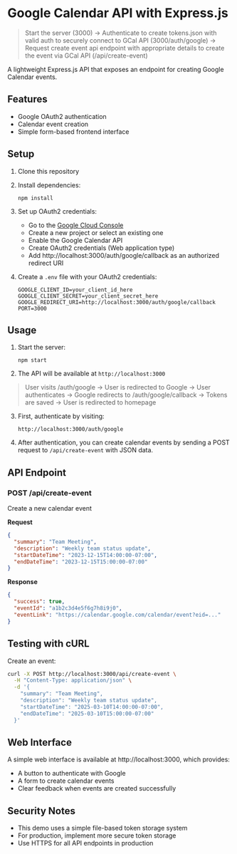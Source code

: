 # Google Calendar API with Express.js

> Start the server (3000) → Authenticate to create tokens.json with valid auth to securely connect to GCal API (3000/auth/google) → Request create event api endpoint with appropriate details to create the event via GCal API (/api/create-event)

A lightweight Express.js API that exposes an endpoint for creating Google Calendar events.

## Features

- Google OAuth2 authentication
- Calendar event creation
- Simple form-based frontend interface

## Setup

1. Clone this repository
2. Install dependencies:
   ```
   npm install
   ```
3. Set up OAuth2 credentials:
   - Go to the [Google Cloud Console](https://console.cloud.google.com/)
   - Create a new project or select an existing one
   - Enable the Google Calendar API
   - Create OAuth2 credentials (Web application type)
   - Add http://localhost:3000/auth/google/callback as an authorized redirect URI

4. Create a `.env` file with your OAuth2 credentials:
   ```
   GOOGLE_CLIENT_ID=your_client_id_here
   GOOGLE_CLIENT_SECRET=your_client_secret_here
   GOOGLE_REDIRECT_URI=http://localhost:3000/auth/google/callback
   PORT=3000
   ```

## Usage

1. Start the server:
   ```
   npm start
   ```

2. The API will be available at `http://localhost:3000`

> User visits /auth/google → User is redirected to Google → User authenticates → Google redirects to /auth/google/callback → Tokens are saved → User is redirected to homepage

3. First, authenticate by visiting:
   ```
   http://localhost:3000/auth/google
   ```

4. After authentication, you can create calendar events by sending a POST request to `/api/create-event` with JSON data.

## API Endpoint

### POST /api/create-event
Create a new calendar event

**Request**
```json
{
  "summary": "Team Meeting",
  "description": "Weekly team status update",
  "startDateTime": "2023-12-15T14:00:00-07:00",
  "endDateTime": "2023-12-15T15:00:00-07:00"
}
```

**Response**
```json
{
  "success": true,
  "eventId": "a1b2c3d4e5f6g7h8i9j0",
  "eventLink": "https://calendar.google.com/calendar/event?eid=..."
}
```

## Testing with cURL

Create an event:
```bash
curl -X POST http://localhost:3000/api/create-event \
  -H "Content-Type: application/json" \
  -d '{
    "summary": "Team Meeting",
    "description": "Weekly team status update",
    "startDateTime": "2025-03-10T14:00:00-07:00",
    "endDateTime": "2025-03-10T15:00:00-07:00"
  }'
```

## Web Interface

A simple web interface is available at http://localhost:3000, which provides:
- A button to authenticate with Google
- A form to create calendar events
- Clear feedback when events are created successfully

## Security Notes

- This demo uses a simple file-based token storage system
- For production, implement more secure token storage
- Use HTTPS for all API endpoints in production
